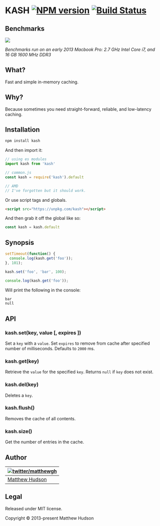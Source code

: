 # KASH [![NPM version](https://badge.fury.io/js/kash.png)](http://badge.fury.io/js/kash) [![Build Status](https://travis-ci.org/matthewhudson/kash.png?branch=master)](https://travis-ci.org/matthewhudson/kash)

## Benchmarks

<img src="https://i.imgur.com/QIlOZhY.png" />

_Benchmarks run on an early 2013 Macbook Pro: 2.7 GHz Intel Core i7, and 16 GB 1600 MHz DDR3_

## What?

Fast and simple in-memory caching.

## Why?

Because sometimes you need straight-forward, reliable, and low-latency caching.

## Installation

```bash
npm install kash
```

And then import it:

```js
// using es modules
import kash from 'kash'

// common.js
const kash = require('kash').default

// AMD
// I've forgotten but it should work.
```

Or use script tags and globals.

```html
<script src="https://unpkg.com/kash"></script>
```

And then grab it off the global like so:

```js
const kash = kash.default
```

## Synopsis

``` javascript
setTimeout(function() {
  console.log(kash.get('foo'));
}, 101);

kash.set('foo', 'bar', 100);

console.log(kash.get('foo'));
```

Will print the following in the console:

``` sh
bar
null
```

## API

### kash.set(key, value [, expires ])

Set a `key` with a `value`. Set `expires` to remove from cache after specified number of milliseconds. Defaults to `2000` ms.

### kash.get(key)

Retrieve the `value` for the specified `key`. Returns `null` if `key` does not exist.

### kash.del(key)

Deletes a `key`.

### kash.flush()

Removes the cache of all contents.

### kash.size()

Get the number of entries in the cache.

## Author

| [![twitter/matthewgh](http://gravatar.com/avatar/e0f8435a3df533d64b09b8aee394b8d3?s=85)](https://twitter.com/matthewgh "Follow @matthewgh on Twitter") |
|---|
| [Matthew Hudson](http://thematthewhudson.com/) |

## Legal

Released under MIT license.

Copyright &copy; 2013-present Matthew Hudson
